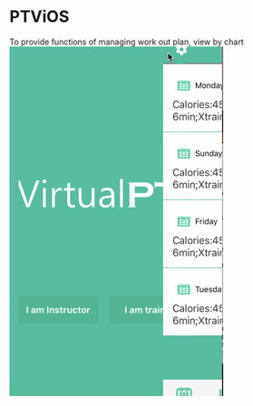 # PTViOS
To provide functions of managing work out plan, view by chart
![image](https://github.com/zengyanzi/PTViOS/blob/master/gif/27022017.gif)   
